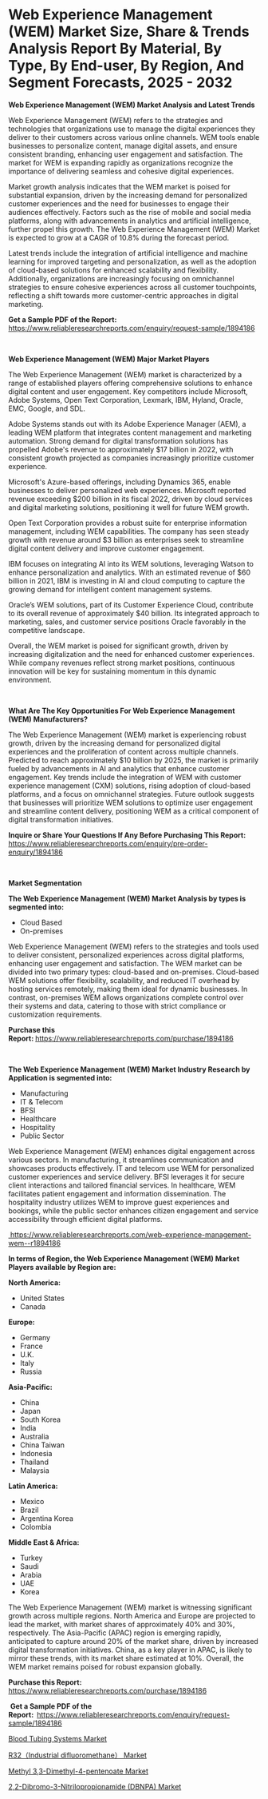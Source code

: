 <p><h1>Web Experience Management (WEM) Market Size, Share & Trends Analysis Report By Material, By Type, By End-user, By Region, And Segment Forecasts, 2025 - 2032</h1></p><p><strong>Web Experience Management (WEM) Market Analysis and Latest Trends</strong></p>
<p><p>Web Experience Management (WEM) refers to the strategies and technologies that organizations use to manage the digital experiences they deliver to their customers across various online channels. WEM tools enable businesses to personalize content, manage digital assets, and ensure consistent branding, enhancing user engagement and satisfaction. The market for WEM is expanding rapidly as organizations recognize the importance of delivering seamless and cohesive digital experiences.</p><p>Market growth analysis indicates that the WEM market is poised for substantial expansion, driven by the increasing demand for personalized customer experiences and the need for businesses to engage their audiences effectively. Factors such as the rise of mobile and social media platforms, along with advancements in analytics and artificial intelligence, further propel this growth. The Web Experience Management (WEM) Market is expected to grow at a CAGR of 10.8% during the forecast period.</p><p>Latest trends include the integration of artificial intelligence and machine learning for improved targeting and personalization, as well as the adoption of cloud-based solutions for enhanced scalability and flexibility. Additionally, organizations are increasingly focusing on omnichannel strategies to ensure cohesive experiences across all customer touchpoints, reflecting a shift towards more customer-centric approaches in digital marketing.</p></p>
<p><strong>Get a Sample PDF of the Report:&nbsp;</strong> <a href="https://www.reliableresearchreports.com/enquiry/request-sample/1894186?utm_campaign=102&utm_medium=2&utm_source=Github&utm_content=ia&utm_term=14012025&utm_id=web-experience-management-wem">https://www.reliableresearchreports.com/enquiry/request-sample/1894186</a></p>
<p>&nbsp;</p>
<p><strong>Web Experience Management (WEM) Major Market Players</strong></p>
<p><p>The Web Experience Management (WEM) market is characterized by a range of established players offering comprehensive solutions to enhance digital content and user engagement. Key competitors include Microsoft, Adobe Systems, Open Text Corporation, Lexmark, IBM, Hyland, Oracle, EMC, Google, and SDL.</p><p>Adobe Systems stands out with its Adobe Experience Manager (AEM), a leading WEM platform that integrates content management and marketing automation. Strong demand for digital transformation solutions has propelled Adobe's revenue to approximately $17 billion in 2022, with consistent growth projected as companies increasingly prioritize customer experience.</p><p>Microsoft's Azure-based offerings, including Dynamics 365, enable businesses to deliver personalized web experiences. Microsoft reported revenue exceeding $200 billion in its fiscal 2022, driven by cloud services and digital marketing solutions, positioning it well for future WEM growth.</p><p>Open Text Corporation provides a robust suite for enterprise information management, including WEM capabilities. The company has seen steady growth with revenue around $3 billion as enterprises seek to streamline digital content delivery and improve customer engagement.</p><p>IBM focuses on integrating AI into its WEM solutions, leveraging Watson to enhance personalization and analytics. With an estimated revenue of $60 billion in 2021, IBM is investing in AI and cloud computing to capture the growing demand for intelligent content management systems.</p><p>Oracle’s WEM solutions, part of its Customer Experience Cloud, contribute to its overall revenue of approximately $40 billion. Its integrated approach to marketing, sales, and customer service positions Oracle favorably in the competitive landscape.</p><p>Overall, the WEM market is poised for significant growth, driven by increasing digitalization and the need for enhanced customer experiences. While company revenues reflect strong market positions, continuous innovation will be key for sustaining momentum in this dynamic environment.</p></p>
<p>&nbsp;</p>
<p><strong>What Are The Key Opportunities For Web Experience Management (WEM) Manufacturers?</strong></p>
<p><p>The Web Experience Management (WEM) market is experiencing robust growth, driven by the increasing demand for personalized digital experiences and the proliferation of content across multiple channels. Predicted to reach approximately $10 billion by 2025, the market is primarily fueled by advancements in AI and analytics that enhance customer engagement. Key trends include the integration of WEM with customer experience management (CXM) solutions, rising adoption of cloud-based platforms, and a focus on omnichannel strategies. Future outlook suggests that businesses will prioritize WEM solutions to optimize user engagement and streamline content delivery, positioning WEM as a critical component of digital transformation initiatives.</p></p>
<p><strong>Inquire or Share Your Questions If Any Before Purchasing This Report:</strong> <a href="https://www.reliableresearchreports.com/enquiry/pre-order-enquiry/1894186?utm_campaign=102&utm_medium=2&utm_source=Github&utm_content=ia&utm_term=14012025&utm_id=web-experience-management-wem">https://www.reliableresearchreports.com/enquiry/pre-order-enquiry/1894186</a></p>
<p>&nbsp;</p>
<p><strong>Market Segmentation</strong></p>
<p><strong>The Web Experience Management (WEM) Market Analysis by types is segmented into:</strong></p>
<p><ul><li>Cloud Based</li><li>On-premises</li></ul></p>
<p><p>Web Experience Management (WEM) refers to the strategies and tools used to deliver consistent, personalized experiences across digital platforms, enhancing user engagement and satisfaction. The WEM market can be divided into two primary types: cloud-based and on-premises. Cloud-based WEM solutions offer flexibility, scalability, and reduced IT overhead by hosting services remotely, making them ideal for dynamic businesses. In contrast, on-premises WEM allows organizations complete control over their systems and data, catering to those with strict compliance or customization requirements.</p></p>
<p><strong>Purchase this Report:&nbsp;</strong><a href="https://www.reliableresearchreports.com/purchase/1894186?utm_campaign=102&utm_medium=2&utm_source=Github&utm_content=ia&utm_term=14012025&utm_id=web-experience-management-wem">https://www.reliableresearchreports.com/purchase/1894186</a></p>
<p>&nbsp;</p>
<p><strong>The Web Experience Management (WEM) Market Industry Research by Application is segmented into:</strong></p>
<p><ul><li>Manufacturing</li><li>IT & Telecom</li><li>BFSI</li><li>Healthcare</li><li>Hospitality</li><li>Public Sector</li></ul></p>
<p><p>Web Experience Management (WEM) enhances digital engagement across various sectors. In manufacturing, it streamlines communication and showcases products effectively. IT and telecom use WEM for personalized customer experiences and service delivery. BFSI leverages it for secure client interactions and tailored financial services. In healthcare, WEM facilitates patient engagement and information dissemination. The hospitality industry utilizes WEM to improve guest experiences and bookings, while the public sector enhances citizen engagement and service accessibility through efficient digital platforms.</p></p>
<p><a href="https://www.reliableresearchreports.com/web-experience-management-wem--r1894186?utm_campaign=102&utm_medium=2&utm_source=Github&utm_content=ia&utm_term=14012025&utm_id=web-experience-management-wem">&nbsp;https://www.reliableresearchreports.com/web-experience-management-wem--r1894186</a></p>
<p><strong>In terms of Region, the Web Experience Management (WEM) Market Players available by Region are:</strong></p>
<p>
    <p> <strong> North America: </strong>
        <ul>
            <li>United States</li>
            <li>Canada</li>
        </ul>
        </p> 
    <p> <strong> Europe: </strong>
        <ul>
            <li>Germany</li>
            <li>France</li>
            <li>U.K.</li>
            <li>Italy</li>
            <li>Russia</li>
        </ul>
        </p> 
    <p> <strong> Asia-Pacific: </strong>
        <ul>
            <li>China</li>
            <li>Japan</li>
            <li>South Korea</li>
            <li>India</li>
            <li>Australia</li>
            <li>China Taiwan</li>
            <li>Indonesia</li>
            <li>Thailand</li>
            <li>Malaysia</li>
        </ul>
        </p> 
    <p> <strong> Latin America: </strong>
        <ul>
            <li>Mexico</li>
            <li>Brazil</li>
            <li>Argentina Korea</li>
            <li>Colombia</li>
        </ul>
        </p> 
    <p> <strong> Middle East & Africa: </strong>
        <ul>
            <li>Turkey</li>
            <li>Saudi</li>
            <li>Arabia</li>
            <li>UAE</li>
            <li>Korea</li>
        </ul>
    </p>
    </p>
<p><p>The Web Experience Management (WEM) market is witnessing significant growth across multiple regions. North America and Europe are projected to lead the market, with market shares of approximately 40% and 30%, respectively. The Asia-Pacific (APAC) region is emerging rapidly, anticipated to capture around 20% of the market share, driven by increased digital transformation initiatives. China, as a key player in APAC, is likely to mirror these trends, with its market share estimated at 10%. Overall, the WEM market remains poised for robust expansion globally.</p></p>
<p><strong>Purchase this Report: </strong><a href="https://www.reliableresearchreports.com/purchase/1894186?utm_campaign=102&utm_medium=2&utm_source=Github&utm_content=ia&utm_term=14012025&utm_id=web-experience-management-wem">https://www.reliableresearchreports.com/purchase/1894186</a></p>
<p>&nbsp;<strong>Get a Sample PDF of the Report:&nbsp;&nbsp;</strong><a href="https://www.reliableresearchreports.com/enquiry/request-sample/1894186?utm_campaign=102&utm_medium=2&utm_source=Github&utm_content=ia&utm_term=14012025&utm_id=web-experience-management-wem">https://www.reliableresearchreports.com/enquiry/request-sample/1894186</a></p>
<p><strong></strong></p>
<p><p><a href="https://github.com/pearlinewhite4692/Market-Research-Report-List-1/blob/main/blood-tubing-systems-market.md?utm_campaign=102&utm_medium=2&utm_source=Github&utm_content=ia&utm_term=14012025&utm_id=web-experience-management-wem">Blood Tubing Systems Market</a></p><p><a href="https://github.com/hillsmyung726/Market-Research-Report-List-1/blob/main/r32industrial-difluoromethane-market.md?utm_campaign=102&utm_medium=2&utm_source=Github&utm_content=ia&utm_term=14012025&utm_id=web-experience-management-wem">R32（Industrial difluoromethane） Market</a></p><p><a href="https://github.com/FlorianWolf90/Market-Research-Report-List-1/blob/main/methyl-33-dimethyl-4-pentenoate-market.md?utm_campaign=102&utm_medium=2&utm_source=Github&utm_content=ia&utm_term=14012025&utm_id=web-experience-management-wem">Methyl 3,3-Dimethyl-4-pentenoate Market</a></p><p><a href="https://github.com/NargisHussain75/Market-Research-Report-List-1/blob/main/22-dibromo-3-nitrilopropionamide-dbnpa-market.md?utm_campaign=102&utm_medium=2&utm_source=Github&utm_content=ia&utm_term=14012025&utm_id=web-experience-management-wem">2,2-Dibromo-3-Nitrilopropionamide (DBNPA) Market</a></p></p>